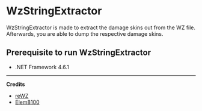 # WzStringExtractor
WzStringExtractor is made to extract the damage skins out from the WZ file. Afterwards, you are able to dump the respective damage skins.

## Prerequisite to run WzStringExtractor
- .NET Framework 4.6.1

---

**Credits**
- [reWZ](https://github.com/angelsl/reWZ)
- [Elem8100](https://github.com/Elem8100/MapleStoryDB2)